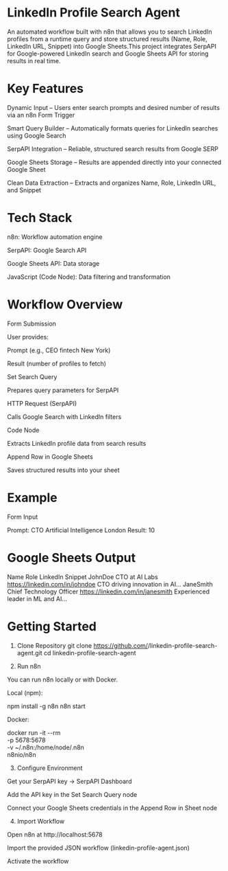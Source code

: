 # LinkedIn Profile Search Agent

An automated workflow built with n8n that allows you to search LinkedIn profiles from a runtime query and store structured results (Name, Role, LinkedIn URL, Snippet) into Google Sheets.This project integrates SerpAPI for Google-powered LinkedIn search and Google Sheets API for storing results in real time.

# Key Features

  Dynamic Input – Users enter search prompts and desired number of results via an n8n Form Trigger

 Smart Query Builder – Automatically formats queries for LinkedIn searches using Google Search

SerpAPI Integration – Reliable, structured search results from Google SERP

Google Sheets Storage – Results are appended directly into your connected Google Sheet

Clean Data Extraction – Extracts and organizes Name, Role, LinkedIn URL, and Snippet

# Tech Stack

n8n: Workflow automation engine

SerpAPI: Google Search API

Google Sheets API: Data storage

JavaScript (Code Node): Data filtering and transformation

# Workflow Overview

Form Submission

User provides:

Prompt (e.g., CEO fintech New York)

Result (number of profiles to fetch)

Set Search Query

Prepares query parameters for SerpAPI

HTTP Request (SerpAPI)

Calls Google Search with LinkedIn filters

Code Node

Extracts LinkedIn profile data from search results

Append Row in Google Sheets

Saves structured results into your sheet

# Example

Form Input

Prompt: CTO Artificial Intelligence London
Result: 10


# Google Sheets Output

Name	Role	LinkedIn	Snippet
JohnDoe	CTO at AI Labs	https://linkedin.com/in/johndoe CTO driving innovation in AI...
JaneSmith	Chief Technology Officer	https://linkedin.com/in/janesmith Experienced leader in ML and AI...
# Getting Started
1. Clone Repository
git clone https://github.com/<your-username>/linkedin-profile-search-agent.git
cd linkedin-profile-search-agent

2. Run n8n

You can run n8n locally or with Docker.

Local (npm):

npm install -g n8n
n8n start


Docker:

docker run -it --rm \
  -p 5678:5678 \
  -v ~/.n8n:/home/node/.n8n \
  n8nio/n8n

3. Configure Environment

Get your SerpAPI key → SerpAPI Dashboard

Add the API key in the Set Search Query node

Connect your Google Sheets credentials in the Append Row in Sheet node

4. Import Workflow

Open n8n at http://localhost:5678

Import the provided JSON workflow (linkedin-profile-agent.json)

Activate the workflow
